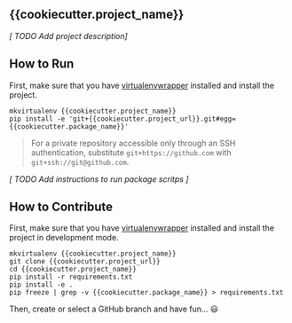 ## {{cookiecutter.project_name}}

*[ TODO Add project description]*

## How to Run

First, make sure that you have [virtualenvwrapper](https://virtualenvwrapper.readthedocs.io/en/latest/install.html) installed and install the project.

```shell
mkvirtualenv {{cookiecutter.project_name}}
pip install -e 'git+{{cookiecutter.project_url}}.git#egg={{cookiecutter.package_name}}'
```

> For a private repository accessible only through an SSH authentication, substitute `git+https://github.com` with `git+ssh://git@github.com`.

*[ TODO Add instructions to run package scritps ]*

## How to Contribute

First, make sure that you have [virtualenvwrapper](https://virtualenvwrapper.readthedocs.io/en/latest/install.html) installed and install the project in development mode.

```shell
mkvirtualenv {{cookiecutter.project_name}}
git clone {{cookiecutter.project_url}}
cd {{cookiecutter.project_name}}
pip install -r requirements.txt
pip install -e .
pip freeze | grep -v {{cookiecutter.package_name}} > requirements.txt
```

Then, create or select a GitHub branch and have fun... :smiley: